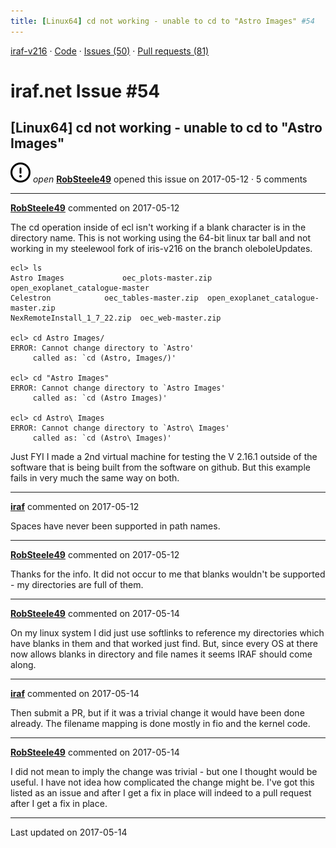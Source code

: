 ```yaml
---
title: [Linux64] cd not working - unable to cd to "Astro Images" #54
---
```


[iraf-v216](/iraf-v216) · [Code](https://github.com/iraf-community/iraf/tree/iraf-v216) · [Issues (50)](/iraf-v216/issues) · [Pull requests (81)](/iraf-v216/issues/pulls)

# iraf.net Issue #54
## [Linux64] cd not working - unable to cd to "Astro Images"
![open](issue-opened.svg) *open* **[RobSteele49](https://github.com/RobSteele49)** opened this issue on 2017-05-12 · 5 comments

- - - -

**[RobSteele49](https://github.com/RobSteele49)** commented on 2017-05-12

The cd operation inside of ecl isn't working if a blank character is in the directory name. This is not working using the 64-bit linux tar ball and not working in my steelewool fork of iris-v216 on the branch oleboleUpdates.

```
ecl> ls
Astro Images			 oec_plots-master.zip   open_exoplanet_catalogue-master
Celestron			 oec_tables-master.zip  open_exoplanet_catalogue-master.zip
NexRemoteInstall_1_7_22.zip  oec_web-master.zip

ecl> cd Astro Images/
ERROR: Cannot change directory to `Astro'
	 called as: `cd (Astro, Images/)'

ecl> cd "Astro Images"
ERROR: Cannot change directory to `Astro Images'
	 called as: `cd (Astro Images)'

ecl> cd Astro\ Images
ERROR: Cannot change directory to `Astro\ Images'
	 called as: `cd (Astro\ Images)'
```

Just FYI I made a 2nd virtual machine for testing the V 2.16.1 outside of the software that is being built from the software on github. But this example fails in very much the same way on both.
- - - -

**[iraf](https://github.com/iraf)** commented on 2017-05-12

Spaces have never been supported in path names.

- - - -

**[RobSteele49](https://github.com/RobSteele49)** commented on 2017-05-12

Thanks for the info. It did not occur to me that blanks wouldn't be supported - my directories are full of them.
- - - -

**[RobSteele49](https://github.com/RobSteele49)** commented on 2017-05-14

On my linux system I did just use softlinks to reference my directories which have blanks in them and that worked just find. But, since every OS at there now allows blanks in directory and file names it seems IRAF should come along.
- - - -

**[iraf](https://github.com/iraf)** commented on 2017-05-14

Then submit a PR, but if it was a trivial change it would have been done
already.  The filename mapping is done mostly in fio and the kernel code.
- - - -

**[RobSteele49](https://github.com/RobSteele49)** commented on 2017-05-14

I did not mean to imply the change was trivial - but one I thought would be useful. I have not idea how complicated the change might be. I've got this listed as an issue and after I get a fix in place will indeed to a pull request after I get a fix in place.

- - - -

Last updated on 2017-05-14
